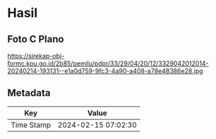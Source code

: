 # Hasil

## Foto C Plano

https://sirekap-obj-formc.kpu.go.id/2b85/pemilu/pdpr/33/29/04/20/12/3329042012014-20240214-193131--e1a0d759-9fc3-4a90-a408-a78e48386e28.jpg


## Metadata

| Key        | Value               |
| ---------- | ------------------- |
| Time Stamp | 2024-02-15 07:02:30 |



